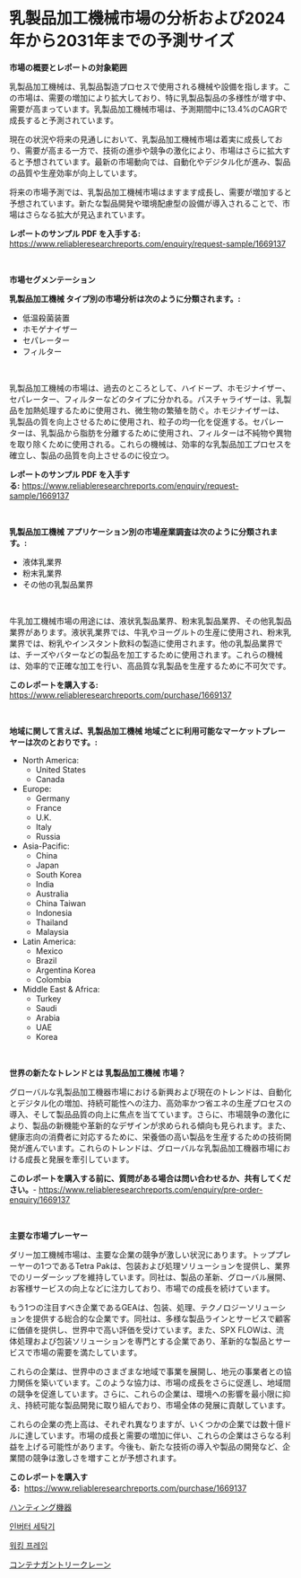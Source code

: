 <p><h1>乳製品加工機械市場の分析および2024年から2031年までの予測サイズ</h1></p><p><strong>市場の概要とレポートの対象範囲</strong></p>
<p><p>乳製品加工機械は、乳製品製造プロセスで使用される機械や設備を指します。この市場は、需要の増加により拡大しており、特に乳製品製品の多様性が増す中、需要が高まっています。乳製品加工機械市場は、予測期間中に13.4%のCAGRで成長すると予測されています。</p><p>現在の状況や将来の見通しにおいて、乳製品加工機械市場は着実に成長しており、需要が高まる一方で、技術の進歩や競争の激化により、市場はさらに拡大すると予想されています。最新の市場動向では、自動化やデジタル化が進み、製品の品質や生産効率が向上しています。</p><p>将来の市場予測では、乳製品加工機械市場はますます成長し、需要が増加すると予想されています。新たな製品開発や環境配慮型の設備が導入されることで、市場はさらなる拡大が見込まれています。</p></p>
<p><strong>レポートのサンプル PDF を入手する:</strong> <a href="https://www.reliableresearchreports.com/enquiry/request-sample/1669137">https://www.reliableresearchreports.com/enquiry/request-sample/1669137</a></p>
<p>&nbsp;</p>
<p><strong>市場セグメンテーション</strong></p>
<p><strong>乳製品加工機械 タイプ別の市場分析は次のように分類されます。:</strong></p>
<p><ul><li>低温殺菌装置</li><li>ホモゲナイザー</li><li>セパレーター</li><li>フィルター</li></ul></p>
<p>&nbsp;</p>
<p><p>乳製品加工機械の市場は、過去のところとして、ハイドープ、ホモジナイザー、セパレーター、フィルターなどのタイプに分かれる。パスチャライザーは、乳製品を加熱処理するために使用され、微生物の繁殖を防ぐ。ホモジナイザーは、乳製品の質を向上させるために使用され、粒子の均一化を促進する。セパレーターは、乳製品から脂肪を分離するために使用され、フィルターは不純物や異物を取り除くために使用される。これらの機械は、効率的な乳製品加工プロセスを確立し、製品の品質を向上させるのに役立つ。</p></p>
<p><strong>レポートのサンプル PDF を入手する:</strong>&nbsp;<a href="https://www.reliableresearchreports.com/enquiry/request-sample/1669137">https://www.reliableresearchreports.com/enquiry/request-sample/1669137</a></p>
<p>&nbsp;</p>
<p><strong> 乳製品加工機械 アプリケーション別の市場産業調査は次のように分類されます。:</strong></p>
<p><ul><li>液体乳業界</li><li>粉末乳業界</li><li>その他の乳製品業界</li></ul></p>
<p>&nbsp;</p>
<p><p>牛乳加工機械市場の用途には、液状乳製品業界、粉末乳製品業界、その他乳製品業界があります。液状乳業界では、牛乳やヨーグルトの生産に使用され、粉末乳業界では、粉乳やインスタント飲料の製造に使用されます。他の乳製品業界では、チーズやバターなどの製品を加工するために使用されます。これらの機械は、効率的で正確な加工を行い、高品質な乳製品を生産するために不可欠です。</p></p>
<p><strong>このレポートを購入する:</strong>&nbsp; <a href="https://www.reliableresearchreports.com/purchase/1669137">https://www.reliableresearchreports.com/purchase/1669137</a></p>
<p>&nbsp;</p>
<p><strong>地域に関して言えば、乳製品加工機械 地域ごとに利用可能なマーケットプレーヤーは次のとおりです。:</strong></p>
<p><ul>
    <li>
        North America:
        <ul>
            <li>United States</li>
            <li>Canada</li>
        </ul>
    </li>
    <li>
        Europe:
        <ul>
            <li>Germany</li>
            <li>France</li>
            <li>U.K.</li>
            <li>Italy</li>
            <li>Russia</li>
        </ul>
    </li>
    <li>
        Asia-Pacific:
        <ul>
            <li>China</li>
            <li>Japan</li>
            <li>South Korea</li>
            <li>India</li>
            <li>Australia</li>
            <li>China Taiwan</li>
            <li>Indonesia</li>
            <li>Thailand</li>
            <li>Malaysia</li>
        </ul>
    </li>
    <li>
        Latin America:
        <ul>
            <li>Mexico</li>
            <li>Brazil</li>
            <li>Argentina Korea</li>
            <li>Colombia</li>
        </ul>
    </li>
    <li>
        Middle East & Africa:
        <ul>
            <li>Turkey</li>
            <li>Saudi</li>
            <li>Arabia</li>
            <li>UAE</li>
            <li>Korea</li>
        </ul>
    </li>
    </ul></p>
<p>&nbsp;</p>
<p><strong>世界の新たなトレンドとは 乳製品加工機械 市場？</strong></p>
<p><p>グローバルな乳製品加工機器市場における新興および現在のトレンドは、自動化とデジタル化の増加、持続可能性への注力、高効率かつ省エネの生産プロセスの導入、そして製品品質の向上に焦点を当てています。さらに、市場競争の激化により、製品の新機能や革新的なデザインが求められる傾向も見られます。また、健康志向の消費者に対応するために、栄養価の高い製品を生産するための技術開発が進んでいます。これらのトレンドは、グローバルな乳製品加工機器市場における成長と発展を牽引しています。</p></p>
<p><strong>このレポートを購入する前に、質問がある場合は問い合わせるか、共有してください。</strong>- <a href="https://www.reliableresearchreports.com/enquiry/pre-order-enquiry/1669137">https://www.reliableresearchreports.com/enquiry/pre-order-enquiry/1669137</a></p>
<p>&nbsp;</p>
<p><strong>主要な市場プレーヤー</strong></p>
<p><p>ダリー加工機械市場は、主要な企業の競争が激しい状況にあります。トッププレーヤーの1つであるTetra Pakは、包装および処理ソリューションを提供し、業界でのリーダーシップを維持しています。同社は、製品の革新、グローバル展開、お客様サービスの向上などに注力しており、市場での成長を続けています。</p><p>もう1つの注目すべき企業であるGEAは、包装、処理、テクノロジーソリューションを提供する総合的な企業です。同社は、多様な製品ラインとサービスで顧客に価値を提供し、世界中で高い評価を受けています。また、SPX FLOWは、流体処理および包装ソリューションを専門とする企業であり、革新的な製品とサービスで市場の需要を満たしています。</p><p>これらの企業は、世界中のさまざまな地域で事業を展開し、地元の事業者との協力関係を築いています。このような協力は、市場の成長をさらに促進し、地域間の競争を促進しています。さらに、これらの企業は、環境への影響を最小限に抑え、持続可能な製品開発に取り組んでおり、市場全体の発展に貢献しています。</p><p>これらの企業の売上高は、それぞれ異なりますが、いくつかの企業では数十億ドルに達しています。市場の成長と需要の増加に伴い、これらの企業はさらなる利益を上げる可能性があります。今後も、新たな技術の導入や製品の開発など、企業間の競争は激しさを増すことが予想されます。</p></p>
<p><strong>このレポートを購入する:</strong>&nbsp;&nbsp;<a href="https://www.reliableresearchreports.com/purchase/1669137">https://www.reliableresearchreports.com/purchase/1669137</a></p>
<p><p><a href="https://medium.com/@billyhopkins526/%E3%83%8F%E3%83%B3%E3%83%86%E3%82%A3%E3%83%B3%E3%82%B0%E8%A3%85%E5%82%99%E5%B8%82%E5%A0%B4%E3%81%AE%E5%88%86%E6%9E%90-%E3%82%B0%E3%83%AD%E3%83%BC%E3%83%90%E3%83%AB%E7%94%A3%E6%A5%AD%E3%81%AE%E8%A6%8B%E9%80%9A%E3%81%97%E3%81%A8%E4%BA%88%E6%B8%AC-2024%E5%B9%B4%E3%81%8B%E3%82%892031%E5%B9%B4%E3%81%BE%E3%81%A7-6455fb9307e1">ハンティング機器</a></p><p><a href="https://medium.com/@leatharoan20231/%EC%9D%B8%EB%B2%84%ED%84%B0-%EC%84%B8%ED%83%81%EA%B8%B0-%EC%8B%9C%EC%9E%A5-2031%EB%85%84%EA%B9%8C%EC%A7%80%EC%9D%98-%ED%8A%B8%EB%A0%8C%EB%93%9C-%EC%98%88%EC%B8%A1-%EB%B0%8F-%EA%B2%BD%EC%9F%81-%EB%B6%84%EC%84%9D-2c86d075b41d">인버터 세탁기</a></p><p><a href="https://medium.com/@thib_harou/%EB%B3%B4%ED%96%89%EA%B8%B0-%EC%8B%9C%EC%9E%A5-%EA%B2%BD%EC%9F%81-%EB%B6%84%EC%84%9D-%EC%8B%9C%EC%9E%A5-%EB%8F%99%ED%96%A5-%EB%B0%8F-2031%EB%85%84%EA%B9%8C%EC%A7%80%EC%9D%98-%EC%98%88%EC%B8%A1-a70006bc205d">워킹 프레임</a></p><p><a href="https://medium.com/@joanacasper14/%E3%82%B3%E3%83%B3%E3%83%86%E3%83%8A%E3%82%AC%E3%83%B3%E3%83%88%E3%83%AA%E3%83%BC%E3%82%AF%E3%83%AC%E3%83%BC%E3%83%B3%E5%B8%82%E5%A0%B4-%E5%B8%82%E5%A0%B4%E3%81%AEcagr-%E5%B8%82%E5%A0%B4%E5%8B%95%E5%90%91-%E6%88%90%E9%95%B7%E6%88%A6%E7%95%A5%E3%81%AB%E9%96%A2%E3%81%99%E3%82%8Binsights-b0e813f9e7f3">コンテナガントリークレーン</a></p></p>